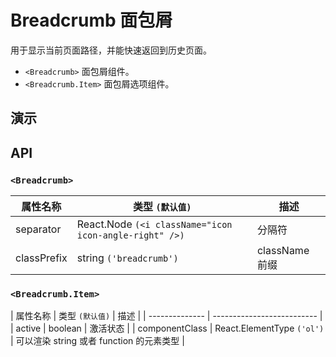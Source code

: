 # Breadcrumb 面包屑[<i class="icon icon-edit2" ></i>](https://github.com/rsuite/rsuite.github.io/blob/master/src/components/breadcrumb/index.md)

用于显示当前页面路径，并能快速返回到历史页面。

- `<Breadcrumb>` 面包屑组件。
- `<Breadcrumb.Item>`  面包屑选项组件。

## 演示

<!--{demo}-->

## API

### `<Breadcrumb>`

| 属性名称    | 类型 `(默认值)`                                        | 描述           |
| ----------- | ------------------------------------------------------ | -------------- |
| separator   | React.Node `(<i className="icon icon-angle-right" />)` | 分隔符         |
| classPrefix | string `('breadcrumb')`                                | className 前缀 |


### `<Breadcrumb.Item>`

| 属性名称       | 类型 `(默认值)`            | 描述                                    |
| -------------- | -------------------------- |
| active         | boolean                    | 激活状态                                |
| componentClass | React.ElementType `('ol')` | 可以渲染 string 或者 function 的元素类型 |
